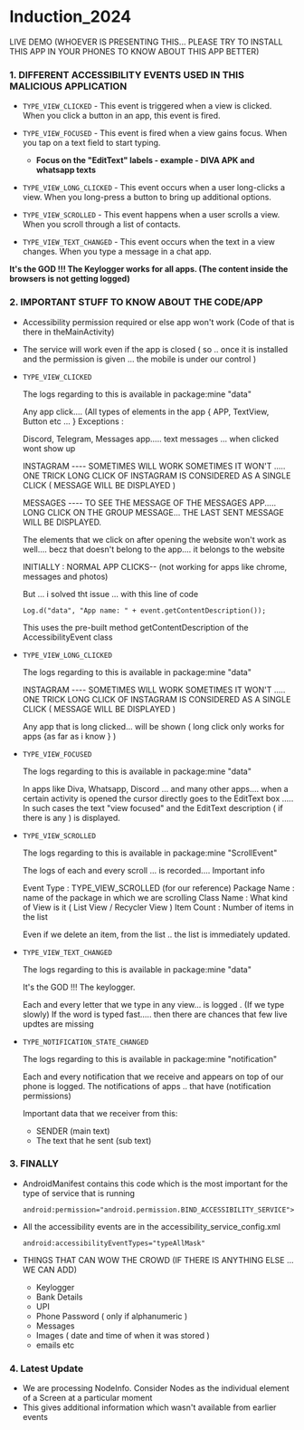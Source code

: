# Induction_2024

LIVE DEMO (WHOEVER IS PRESENTING THIS... PLEASE TRY TO INSTALL THIS APP IN YOUR PHONES TO KNOW ABOUT THIS APP BETTER)

### 1. DIFFERENT ACCESSIBILITY EVENTS USED IN THIS MALICIOUS APPLICATION

- `TYPE_VIEW_CLICKED` - This event is triggered when a view is clicked. 
                      When you click a button in an app, this event is fired.
                                                          
- `TYPE_VIEW_FOCUSED` - This event is fired when a view gains focus.
                      When you tap on a text field to start typing.
                      
  - **Focus on the "EditText" labels - example - DIVA APK and whatsapp texts**
                    
- `TYPE_VIEW_LONG_CLICKED` - This event occurs when a user long-clicks a view.
                           When you long-press a button to bring up additional options.
                         
- `TYPE_VIEW_SCROLLED` - This event happens when a user scrolls a view.
                       When you scroll through a list of contacts.
                     
- `TYPE_VIEW_TEXT_CHANGED` - This event occurs when the text in a view changes. When you type a message in a chat app.
                           
**It's the GOD !!! The Keylogger works for all apps. (The content inside the browsers is not getting logged)**


### 2. IMPORTANT STUFF TO KNOW ABOUT THE CODE/APP

- Accessibility permission required or else app won't work (Code of that is there in theMainActivity)
   
- The service will work even if the app is closed ( so .. once it is installed and the 
  permission is given ... the mobile is under our control )

- `TYPE_VIEW_CLICKED`

  The logs regarding to this is available in package:mine "data"

  Any app click.... (All types of elements in the app { APP, TextView, Button etc ... }
  Exceptions :
  
  Discord, Telegram, Messages app..... text messages ... when clicked wont show up
  
  INSTAGRAM ---- SOMETIMES WILL WORK SOMETIMES IT WON'T ..... ONE TRICK 
                 LONG CLICK OF INSTAGRAM IS CONSIDERED AS A SINGLE CLICK ( MESSAGE
                 WILL BE DISPLAYED )
        
  MESSAGES  ---- TO SEE THE MESSAGE OF THE MESSAGES APP..... LONG CLICK ON THE 
                 GROUP MESSAGE... THE LAST SENT MESSAGE WILL BE DISPLAYED.
                 
  The elements that we click on after opening the website won't work as well....
  becz that doesn't belong to the app.... it belongs to the website

  INITIALLY : 
  NORMAL APP CLICKS-- (not working for apps like chrome, messages and photos)

  But ... i solved tht issue ... with this line of code

  ```Log.d("data", "App name: " + event.getContentDescription());```

  This uses the pre-built method getContentDescription of the AccessibilityEvent class
  
- `TYPE_VIEW_LONG_CLICKED`
  
  The logs regarding to this is available in package:mine "data"

  INSTAGRAM ---- SOMETIMES WILL WORK SOMETIMES IT WON'T ..... ONE TRICK 
                 LONG CLICK OF INSTAGRAM IS CONSIDERED AS A SINGLE CLICK ( MESSAGE
                 WILL BE DISPLAYED )
                 
  Any app that is long clicked... will be shown ( long click only works for apps {as far
  as i know } )
  
- `TYPE_VIEW_FOCUSED`
 
  The logs regarding to this is available in package:mine "data"

  In apps like Diva, Whatsapp, Discord ... and many other apps.... when a certain 
  activity is opened the cursor directly goes to the EditText box ..... In such cases
  the text "view focused" and the EditText description ( if there is any ) is 
  displayed.
  
- `TYPE_VIEW_SCROLLED`

  The logs regarding to this is available in package:mine "ScrollEvent"
  
  The logs of each and every scroll ... is recorded....
  Important info
  
  Event Type : TYPE_VIEW_SCROLLED (for our reference)
  Package Name : name of the package in which we are scrolling
  Class Name : What kind of View is it ( List View / Recycler View )
  Item Count : Number of items in the list
  
  Even if we delete an item, from the list .. the list is immediately updated.
  
- `TYPE_VIEW_TEXT_CHANGED`

  The logs regarding to this is available in package:mine "data"
  
  It's the GOD !!! The keylogger.
  
  Each and every letter that we type in any view... is logged . (If we type slowly)
  If the word is typed fast..... then there are chances that few live updtes are missing
  
- `TYPE_NOTIFICATION_STATE_CHANGED`
 
   The logs regarding to this is available in package:mine "notification"
 
   Each and every notification that we receive and appears on top of our phone is logged.
   The notifications of apps .. that have (notification permissions)
   
   Important data that we receiver from this:
   - SENDER  (main text)
   - The text that he sent (sub text)
   
   
### 3. FINALLY
  
  - AndroidManifest contains this code which is the most important for the type of service that is running
  
    ```android:permission="android.permission.BIND_ACCESSIBILITY_SERVICE">```
  
  - All the accessibility events are in the accessibility_service_config.xml

    ```android:accessibilityEventTypes="typeAllMask"```
  
  
- THINGS THAT CAN WOW THE CROWD (IF THERE IS ANYTHING ELSE ... WE CAN ADD)

  - Keylogger
  - Bank Details
  - UPI 
  - Phone Password ( only if alphanumeric )
  - Messages
  - Images ( date and time of when it was stored )
  - emails etc 

### 4. Latest Update

- We are processing NodeInfo. Consider Nodes as the individual element of a Screen at a particular moment
- This gives additional information which wasn't available from earlier events


